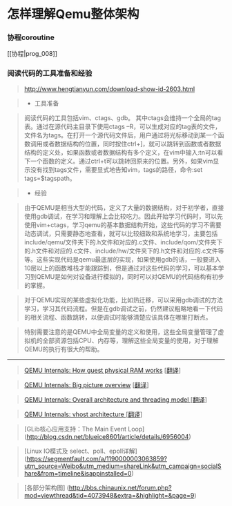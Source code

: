 # 怎样理解Qemu整体架构

### 协程coroutine
[[协程|prog_008]]


### 阅读代码的工具准备和经验
> http://www.hengtianyun.com/download-show-id-2603.html 

> * 工具准备

> 阅读代码的工具包括vim、ctags、gdb。
其中ctags会维持一个全局的tag表。通过在源代码主目录下使用ctags –R，可以生成对应的tag表的文件，文件名为tags。在打开一个源代码文件后，用户通过将光标移动到某一个函数调用或者数据结构的位置，同时按住ctrl+]，就可以跳转到函数或者数据结构的定义处，如果函数或者数据结构有多个定义，在vim中输入:tn可以看下一个函数的定义。通过ctrl+t可以跳转回原来的位置。另外，如果vim显示没有找到tags文件，需要显式地告知vim，tags的路径，命令:set tags=$tagspath。

> * 经验

>由于QEMU是相当大型的代码，定义了大量的数据结构，对于初学者，直接使用gdb调试，在学习和理解上会比较吃力。因此开始学习代码时，可以先使用vim+ctags，学习qemu的基本数据结构开始，这些代码的学习不需要动态调试，只需要静态地查看，就可以比较细致和系统地学习，主要包括include/qemu/文件夹下的.h文件和对应的.c文件、include/qom/文件夹下的.h文件和对应的.c文件、include/hw/文件夹下的.h文件和对应的.c文件等等。这些实现代码是qemu最底层的实现，如果使用gdb的话，一般要进入10层以上的函数堆栈才能跟踪到，但是通过对这些代码的学习，可以基本学习到QEMU是如何对设备进行模拟的，同时可以对QEMU的代码结构有初步的掌握。

>对于QEMU实现的某些虚拟化功能，比如热迁移，可以采用gdb调试的方法学习，学习其代码流程。但是在gdb调试之前，仍然建议粗略地看一下代码的相关流程、函数跳转，以便调试时能够清楚应该具体在哪里打断点。

>特别需要注意的是QEMU中全局变量的定义和使用，这些全局变量管理了虚拟机的全部资源包括CPU、内存等，理解这些全局变量的使用，对于理解QEMU的执行有很大的帮助。


---


> [QEMU Internals: How guest physical RAM works](http://blog.vmsplice.net/2016/01/qemu-internals-how-guest-physical-ram.html) [[翻译](https://www.ibm.com/developerworks/community/blogs/5144904d-5d75-45ed-9d2b-cf1754ee936a/entry/20160921?lang=zh)]

> [QEMU Internals: Big picture overview](http://blog.vmsplice.net/2011/03/qemu-internals-big-picture-overview.html) [[翻译](https://www.ibm.com/developerworks/community/blogs/5144904d-5d75-45ed-9d2b-cf1754ee936a/entry/20160805?lang=zh)]

> [QEMU Internals: Overall architecture and threading model
](http://blog.vmsplice.net/2011/03/qemu-internals-overall-architecture-and.html) [[翻译](https://www.ibm.com/developerworks/community/blogs/5144904d-5d75-45ed-9d2b-cf1754ee936a/entry/20161222?lang=en)]

> [QEMU Internals: vhost architecture
](http://blog.vmsplice.net/2011/09/qemu-internals-vhost-architecture.html) [[翻译](http://www.cnblogs.com/scottieyuyang/p/6050798.html)]

> [GLib核心应用支持：The Main Event Loop] (http://blog.csdn.net/blueice8601/article/details/6956004)

> [Linux IO模式及 select、poll、epoll详解] (https://segmentfault.com/a/1190000003063859?utm_source=Weibo&utm_medium=shareLink&utm_campaign=socialShare&from=timeline&isappinstalled=0)

> [各部分架构图] (http://bbs.chinaunix.net/forum.php?mod=viewthread&tid=4073948&extra=&highlight=&page=9)